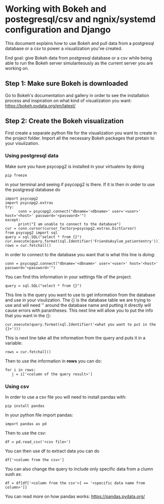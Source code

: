 # Working with Bokeh and postegresql/csv and ngnix/systemd configuration and Django
This document explains how to use Bokeh and pull data from a postgresql database or a csv to power a visualization you've created. 

End goal: give Bokeh data from postgresql database or a csv while being able to run the Bokeh server simulanteously as the current server you are working on.

## Step 1: Make sure Bokeh is downloaded
  Go to Bokeh's documentation and gallery in order to see the installation process and inspiration on what kind of visualization you want: https://bokeh.pydata.org/en/latest/
## Step 2: Create the Bokeh visualization
  First create a separate python file for the visualization you want to create in the project folder. Import all the necessary Bokeh packages that pretain to your visulization.
  ### Using postgresql data
  Make sure you have psycopg2 is installed in your virtualenv by doing
  ```
  pip freeze
  ```
  in your terminal and seeing if psycopg2 is there. If it is then in order to use the postgresql database do 
  ```
import psycopg2
import psycopg2.extras
try:
        conn = psycopg2.connect("dbname='<dbname>' user='<user>' host='<host>' password='<password>'")
except:
        print("I am unable to connect to the database")
cur = conn.cursor(cursor_factory=psycopg2.extras.DictCursor)
from psycopg2 import sql
query = sql.SQL("select * from {}")
cur.execute(query.format(sql.Identifier('FriendsAsylum_patiententry')))
rows = cur.fetchall()
```
 In order to connect to the database you want that is what this line is doing:
 ```
 conn = psycopg2.connect("dbname='<dbname>' user='<user>' host='<host>' password='<password>'")
 ```
 You can find this information in your settings file of the project. 
 ```
 query = sql.SQL("select * from {}")
 ```
 This line is the query you want to use to get information from the database and use in your visulization. The {} is the database table we are trying to use and will need '' around the database name and putting it directly will cause errors with parantheses. This next line will allow you to put the info that you want in the {}:
 ```
 cur.execute(query.format(sql.Identifier('<what you want to put in the {}>')))
 ```
 This is next line take all the information from the query and puts it in a variable:
 ```
 rows = cur.fetchall()
 ```
 Then to use the information in <strong>rows</strong> you can do:
 ```
 for i in rows:
    j = i['<column of the query result>']
```

### Using csv

 In order to use a csv file you will need to install pandas with:
 ```
 pip install pandas
 ```
 In your python file import pandas:
 ```
 import pandas as pd
 ```
 Then to use the csv:
 ```
 df = pd.read_csv('<csv file>')
 ```
 You can then use df to extract data you can do
 ```
 df['<column from the csv>']
 ```
 You can also change the query to include only specific data from a clumn sush as:
 ```
 df = df[df['<column from the csv'>] == '<specific data name from column>']]
 ```
 You can read more on how pandas works: https://pandas.pydata.org/
 
 
